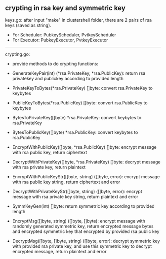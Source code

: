 ## crypting in rsa key and symmetric key

keys.go: 
after input "make" in clustershell folder, there are 2 pairs of rsa keys (saved as string).
-   For Scheduler: PubkeyScheduler, PvtkeyScheduler
-   For Executor: PubkeyExecutor, PvtkeyExecutor

****

crypting.go:
* provide methods to do crypting
functions: 
-   GenerateKeyPair(int) (*rsa.PrivateKey, *rsa.PublicKey): return rsa privatekey and publickey according to provided length
-   PrivateKeyToBytes(*rsa.PrivateKey) []byte: convert rsa.PrivateKey to keybytes
-   PublicKeyToBytes(*rsa.PublicKey) []byte: convert rsa.PublicKey to keybytes
-   BytesToPrivateKey([]byte) *rsa.PrivateKey: convert keybytes to rsa.PrivateKey
-   BytesToPublicKey([]byte) *rsa.PublicKey: convert keybytes to rsa.PublicKey

-   EncryptWithPublicKey([]byte, *rsa.PublicKey) []byte: encrypt message with rsa public key, return ciphertext
-   DecryptWithPrivateKey([]byte, *rsa.PrivateKey) []byte: decrypt message with rsa private key, return plaintext

-   EncryptWithPublicKeyStr([]byte, string) ([]byte, error): encrypt message with rsa public key string, return ciphertext and error
-   DecryptWithPrivateKeyStr([]byte, string) ([]byte, error): encrypt message with rsa private key string, return plaintext and error

-   SymmKeyGen(int) []byte: return symmetric key according to provided length
-   EncryptMsg([]byte, string) ([]byte, []byte): encrypt message with randomly generated symmetric key, return encrypted message bytes and encrypted symmetric key that encrypted by provided rsa public key
-   DecryptMsg([]byte, []byte, string) ([]byte, error): decrypt symmetric key with provided rsa private key, and use this symmetric key to decrypt encrypted message, return plaintext and error
